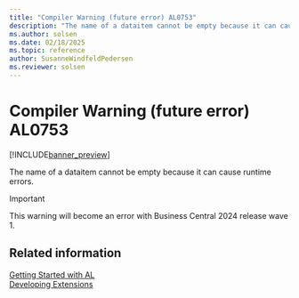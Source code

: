 ```yaml
---
title: "Compiler Warning (future error) AL0753"
description: "The name of a dataitem cannot be empty because it can cause runtime errors."
ms.author: solsen
ms.date: 02/18/2025
ms.topic: reference
author: SusanneWindfeldPedersen
ms.reviewer: solsen
---
```

[//]: # (START>DO_NOT_EDIT)
[//]: # (IMPORTANT:Do not edit any of the content between here and the END>DO_NOT_EDIT.)
[//]: # (Any modifications should be made in the .xml files in the ModernDev repo.)
# Compiler Warning (future error) AL0753

[!INCLUDE[banner_preview](../includes/banner_preview.md)]

The name of a dataitem cannot be empty because it can cause runtime errors.


> [!IMPORTANT]
> This warning will become an error with Business Central 2024 release wave 1.  

[//]: # (IMPORTANT: END>DO_NOT_EDIT)
## Related information  
[Getting Started with AL](../devenv-get-started.md)  
[Developing Extensions](../devenv-dev-overview.md)  